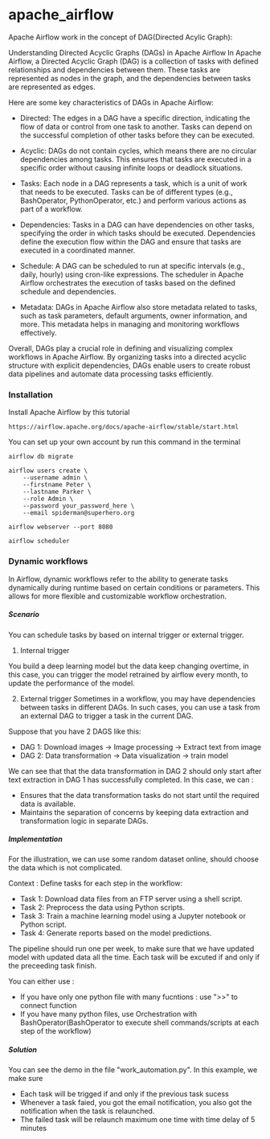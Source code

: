 # apache_airflow

Apache Airflow work in the concept of DAG(Directed Acylic Graph):

Understanding Directed Acyclic Graphs (DAGs) in Apache Airflow
In Apache Airflow, a Directed Acyclic Graph (DAG) is a collection of tasks with defined relationships and dependencies between them. These tasks are represented as nodes in the graph, and the dependencies between tasks are represented as edges.

Here are some key characteristics of DAGs in Apache Airflow:
- Directed: The edges in a DAG have a specific direction, indicating the flow of data or control from one task to another. Tasks can depend on the successful completion of other tasks before they can be executed.

- Acyclic: DAGs do not contain cycles, which means there are no circular dependencies among tasks. This ensures that tasks are executed in a specific order without causing infinite loops or deadlock situations.

- Tasks: Each node in a DAG represents a task, which is a unit of work that needs to be executed. Tasks can be of different types (e.g., BashOperator, PythonOperator, etc.) and perform various actions as part of a workflow.

- Dependencies: Tasks in a DAG can have dependencies on other tasks, specifying the order in which tasks should be executed. Dependencies define the execution flow within the DAG and ensure that tasks are executed in a coordinated manner.

- Schedule: A DAG can be scheduled to run at specific intervals (e.g., daily, hourly) using cron-like expressions. The scheduler in Apache Airflow orchestrates the execution of tasks based on the defined schedule and dependencies.

- Metadata: DAGs in Apache Airflow also store metadata related to tasks, such as task parameters, default arguments, owner information, and more. This metadata helps in managing and monitoring workflows effectively.

Overall, DAGs play a crucial role in defining and visualizing complex workflows in Apache Airflow. By organizing tasks into a directed acyclic structure with explicit dependencies, DAGs enable users to create robust data pipelines and automate data processing tasks efficiently.


### Installation
Install Apache Airflow by this tutorial
```
https://airflow.apache.org/docs/apache-airflow/stable/start.html
```

You can set up your own account by run this command in the terminal 
```
airflow db migrate

airflow users create \
    --username admin \
    --firstname Peter \
    --lastname Parker \
    --role Admin \
    --password your_password_here \
    --email spiderman@superhero.org

airflow webserver --port 8080

airflow scheduler
```


### Dynamic workflows

In Airflow, dynamic workflows refer to the ability to generate tasks dynamically during runtime based on certain conditions or parameters. This allows for more flexible and customizable workflow orchestration.

#####  Scenario
You can schedule tasks by based on internal trigger or external trigger.
1. Internal trigger

You build a deep learning model but the data keep changing overtime, in this case, you can trigger the model retrained by airflow every month, to update the performance of the model.


2. External trigger 
Sometimes in a workflow, you may have dependencies between tasks in different DAGs. In such cases, you can use a task from an external DAG to trigger a task in the current DAG.

Suppose that you have 2 DAGS like this:
- DAG 1: Download images -> Image processing -> Extract text from image  
- DAG 2: Data transformation -> Data visualization -> train model 


We can see that that the data transformation in DAG 2 should only start after text extraction in DAG 1 has successfully completed. In this case, we can :
- Ensures that the data transformation tasks do not start until the required data is available.
- Maintains the separation of concerns by keeping data extraction and transformation logic in separate DAGs.


##### Implementation

For the illustration, we can use some random dataset online, should choose the data which is not complicated.

Context :
Define tasks for each step in the workflow:
- Task 1: Download data files from an FTP server using a shell script.
- Task 2: Preprocess the data using Python scripts.
- Task 3: Train a machine learning model using a Jupyter notebook or Python script.
- Task 4: Generate reports based on the model predictions.


The pipeline should run one per week, to make sure that we have updated model with updated data all the time. Each task will be excuted if and only if the preceeding task finish.


You can either use :
- If you have only one python file with many fucntions : use ">>" to connect function
- If you have many python files, use Orchestration with BashOperator(BashOperator to execute shell commands/scripts at each step of the workflow)

##### Solution

You can see the demo in the file "work_automation.py". In this example, we make sure
- Each task will be trigged if and only if the previous task sucess
- Whenever a task faied, you got the email notification, you also got the notification when the task is relaunched.
- The failed task will be relaunch maximum one time with time delay of 5 minutes



